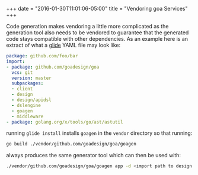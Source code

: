 +++
date = "2016-01-30T11:01:06-05:00"
title = "Vendoring goa Services"
+++

Code generation makes vendoring a little more complicated as the generation tool also needs to be
vendored to guarantee that the generated code stays compatible with other dependencies. As an
example here is an extract of what a [glide](https://github.com/Masterminds/glide) YAML file may
look like:

```yaml
package: github.com/foo/bar
import:
- package: github.com/goadesign/goa
  vcs: git
  version: master
  subpackages:
  - client
  - design
  - design/apidsl
  - dslengine
  - goagen
  - middleware
- package: golang.org/x/tools/go/ast/astutil
```

running `glide install` installs `goagen` in the `vendor` directory so that running:

```bash
go build ./vendor/github.com/goadesign/goa/goagen
```

always produces the same generator tool which can then be used with:

```bash
./vendor/github.com/goadesign/goa/goagen app -d <import path to design package>
```
